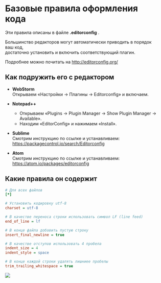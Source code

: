 # Базовые правила оформления кода

Эти правила описаны в файле __.editorconfig__ .

Большинство редакторов могут автоматически приводить в порядок ваш код,  
достаточно установить и включить соответствующий плагин.

Подробнее можно почитать на http://editorconfig.org/

## Как подружить его с редактором

- __WebStorm__   
  Открываем «Настройки -> Плагины -> Editorconfig» и включаем.

- __Notepad++__    
  - Открываем «Plugins -> Plugin Manager -> Show Plugin Manager -> Available».
  - Находим «EditorConfig» и нажимаем «Install».

- __Sublime__   
  Смотрим инструкцию по ссылке и устанавливаем:   
  https://packagecontrol.io/search/Editorconfig

- __Atom__   
  Смотрим инструкцию по ссылке и устанавливаем:  
  https://atom.io/packages/editorconfig

## Какие правила он содержит

```ini
# Для всех файлов
[*]

# Установить кодировку utf-8
charset = utf-8

# В качестве переноса строки использовать символ LF (line feed)
end_of_line = lf

# В конце файла добавить пустую строку
insert_final_newline = true

# В качестве отступов использовать 4 пробела
indent_size = 4
indent_style = space

# В конце каждой строки удалять лишниее пробелы
trim_trailing_whitespace = true
```

![](http://editorconfig.org/logo.png)
